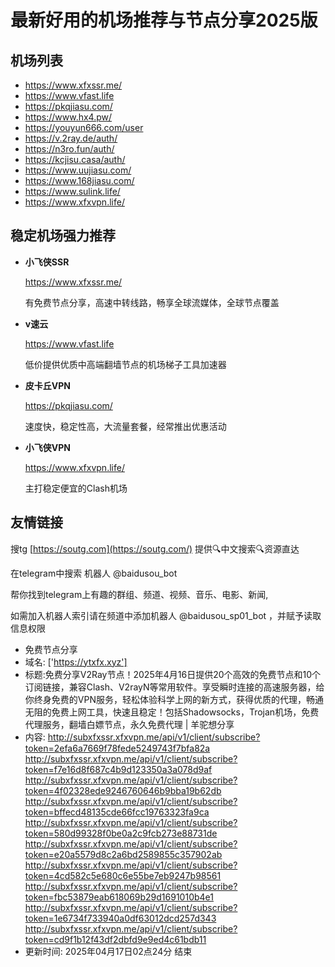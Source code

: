 # 最新好用的机场推荐与节点分享2025版

## 机场列表
* https://www.xfxssr.me/
* https://www.vfast.life
* https://pkqjiasu.com/
* https://www.hx4.pw/ 
* https://youyun666.com/user
* https://v.2ray.de/auth/
* https://n3ro.fun/auth/
* https://kcjisu.casa/auth/
* https://www.uujiasu.com/
* https://www.168jiasu.com/
* https://www.sulink.life/
* https://www.xfxvpn.life/

## 稳定机场强力推荐

+ **小飞侠SSR**
  
   https://www.xfxssr.me/
   
   有免费节点分享，高速中转线路，畅享全球流媒体，全球节点覆盖
   
+ **v速云**
  
   https://www.vfast.life
   
   低价提供优质中高端翻墙节点的机场梯子工具加速器
   
+ **皮卡丘VPN**
  
   https://pkqjiasu.com/
   
   速度快，稳定性高，大流量套餐，经常推出优惠活动
   
+ **小飞侠VPN**
  
   https://www.xfxvpn.life/
   
   主打稳定便宜的Clash机场

## 友情链接

搜tg [https://soutg.com](https://soutg.com/) 提供🔍中文搜索🔍资源直达

在telegram中搜索 机器人 @baidusou_bot

帮你找到telegram上有趣的群组、频道、视频、音乐、电影、新闻,

如需加入机器人索引请在频道中添加机器人 @baidusou_sp01_bot ，并赋予读取信息权限

- 免费节点分享 
- 域名: ['https://ytxfx.xyz'] 
- 标题:免费分享V2Ray节点！2025年4月16日提供20个高效的免费节点和10个订阅链接，兼容Clash、V2rayN等常用软件。享受瞬时连接的高速服务器，给你终身免费的VPN服务，轻松体验科学上网的新方式，获得优质的代理，畅通无阻的免费上网工具，快速且稳定！包括Shadowsocks，Trojan机场，免费代理服务，翻墙白嫖节点，永久免费代理  |  羊驼想分享 
- 内容: 
http://subxfxssr.xfxvpn.me/api/v1/client/subscribe?token=2efa6a7669f78fede5249743f7bfa82a
http://subxfxssr.xfxvpn.me/api/v1/client/subscribe?token=f7e16d8f687c4b9d123350a3a078d9af
http://subxfxssr.xfxvpn.me/api/v1/client/subscribe?token=4f02328ede9246760646b9bba19b62db
http://subxfxssr.xfxvpn.me/api/v1/client/subscribe?token=bffecd48135cde66fcc19763323fa9ca
http://subxfxssr.xfxvpn.me/api/v1/client/subscribe?token=580d99328f0be0a2c9fcb273e88731de
http://subxfxssr.xfxvpn.me/api/v1/client/subscribe?token=e20a5579d8c2a6bd2589855c357902ab
http://subxfxssr.xfxvpn.me/api/v1/client/subscribe?token=4cd582c5e680c6e55be7eb9247b98561
http://subxfxssr.xfxvpn.me/api/v1/client/subscribe?token=fbc53879eab618069b29d1691010b4e1
http://subxfxssr.xfxvpn.me/api/v1/client/subscribe?token=1e6734f733940a0df63012dcd257d343
http://subxfxssr.xfxvpn.me/api/v1/client/subscribe?token=cd9f1b12f43df2dbfd9e9ed4c61bdb11 
- 更新时间: 2025年04月17日02点24分 
结束
